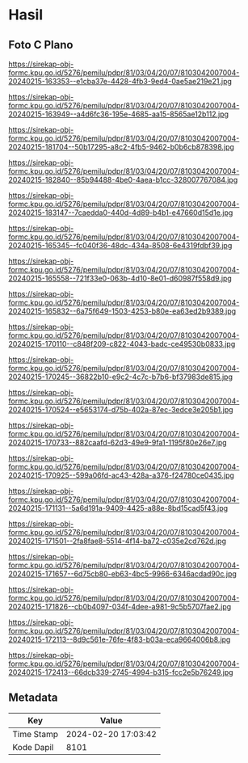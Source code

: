 # Hasil

## Foto C Plano

https://sirekap-obj-formc.kpu.go.id/5276/pemilu/pdpr/81/03/04/20/07/8103042007004-20240215-163353--e1cba37e-4428-4fb3-9ed4-0ae5ae219e21.jpg

https://sirekap-obj-formc.kpu.go.id/5276/pemilu/pdpr/81/03/04/20/07/8103042007004-20240215-163949--a4d6fc36-195e-4685-aa15-8565ae12b112.jpg

https://sirekap-obj-formc.kpu.go.id/5276/pemilu/pdpr/81/03/04/20/07/8103042007004-20240215-181704--50b17295-a8c2-4fb5-9462-b0b6cb878398.jpg

https://sirekap-obj-formc.kpu.go.id/5276/pemilu/pdpr/81/03/04/20/07/8103042007004-20240215-182840--85b94488-4be0-4aea-b1cc-328007767084.jpg

https://sirekap-obj-formc.kpu.go.id/5276/pemilu/pdpr/81/03/04/20/07/8103042007004-20240215-183147--7caedda0-440d-4d89-b4b1-e47660d15d1e.jpg

https://sirekap-obj-formc.kpu.go.id/5276/pemilu/pdpr/81/03/04/20/07/8103042007004-20240215-165345--fc040f36-48dc-434a-8508-6e4319fdbf39.jpg

https://sirekap-obj-formc.kpu.go.id/5276/pemilu/pdpr/81/03/04/20/07/8103042007004-20240215-165558--721f33e0-063b-4d10-8e01-d60987f558d9.jpg

https://sirekap-obj-formc.kpu.go.id/5276/pemilu/pdpr/81/03/04/20/07/8103042007004-20240215-165832--6a75f649-1503-4253-b80e-ea63ed2b9389.jpg

https://sirekap-obj-formc.kpu.go.id/5276/pemilu/pdpr/81/03/04/20/07/8103042007004-20240215-170110--c848f209-c822-4043-badc-ce49530b0833.jpg

https://sirekap-obj-formc.kpu.go.id/5276/pemilu/pdpr/81/03/04/20/07/8103042007004-20240215-170245--36822b10-e9c2-4c7c-b7b6-bf37983de815.jpg

https://sirekap-obj-formc.kpu.go.id/5276/pemilu/pdpr/81/03/04/20/07/8103042007004-20240215-170524--e5653174-d75b-402a-87ec-3edce3e205b1.jpg

https://sirekap-obj-formc.kpu.go.id/5276/pemilu/pdpr/81/03/04/20/07/8103042007004-20240215-170733--882caafd-62d3-49e9-9fa1-1195f80e26e7.jpg

https://sirekap-obj-formc.kpu.go.id/5276/pemilu/pdpr/81/03/04/20/07/8103042007004-20240215-170925--599a06fd-ac43-428a-a376-f24780ce0435.jpg

https://sirekap-obj-formc.kpu.go.id/5276/pemilu/pdpr/81/03/04/20/07/8103042007004-20240215-171131--5a6d191a-9409-4425-a88e-8bd15cad5f43.jpg

https://sirekap-obj-formc.kpu.go.id/5276/pemilu/pdpr/81/03/04/20/07/8103042007004-20240215-171501--2fa8fae8-5514-4f14-ba72-c035e2cd762d.jpg

https://sirekap-obj-formc.kpu.go.id/5276/pemilu/pdpr/81/03/04/20/07/8103042007004-20240215-171657--6d75cb80-eb63-4bc5-9966-6346acdad90c.jpg

https://sirekap-obj-formc.kpu.go.id/5276/pemilu/pdpr/81/03/04/20/07/8103042007004-20240215-171826--cb0b4097-034f-4dee-a981-9c5b5707fae2.jpg

https://sirekap-obj-formc.kpu.go.id/5276/pemilu/pdpr/81/03/04/20/07/8103042007004-20240215-172113--8d9c561e-76fe-4f83-b03a-eca9664006b8.jpg

https://sirekap-obj-formc.kpu.go.id/5276/pemilu/pdpr/81/03/04/20/07/8103042007004-20240215-172413--66dcb339-2745-4994-b315-fcc2e5b76249.jpg


## Metadata

| Key        | Value               |
| ---------- | ------------------- |
| Time Stamp | 2024-02-20 17:03:42 |
| Kode Dapil | 8101                |



